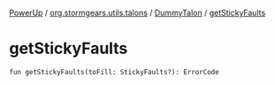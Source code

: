 [PowerUp](../../index.md) / [org.stormgears.utils.talons](../index.md) / [DummyTalon](index.md) / [getStickyFaults](./get-sticky-faults.md)

# getStickyFaults

`fun getStickyFaults(toFill: StickyFaults?): ErrorCode`